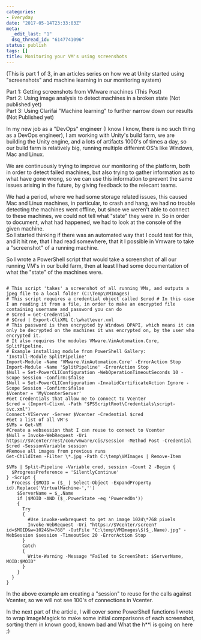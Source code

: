 ```yaml
---
categories:
- Everyday
date: "2017-05-14T23:33:03Z"
meta:
  _edit_last: "1"
  dsq_thread_id: "6147741096"
status: publish
tags: []
title: Monitoring your VM's using screenshots
---
```

(This is part 1 of 3, in an articles series on how we at Unity started using "screenshots" and machine learning in our monitoring system)

Part 1: Getting screenshots from VMware machines (This Post)  
Part 2: Using image analysis to detect machines in a broken state (Not published yet)  
Part 3: Using Clarifai "Machine learning" to further narrow down our results (Not Published yet)

In my new job as a "DevOps" engineer (I know I know, there is no such thing as a DevOps engineer), I am working with Unity's build farm, we are building the Unity engine, and a lots of artifacts 1000's of times a day, so our build farm is relatively big, running multiple different OS's like Windows, Mac and Linux.

We are continuously trying to improve our monitoring of the platform, both in order to detect failed machines, but also trying to gather information as to what have gone wrong, so we can use this information to prevent the same issues arising in the future, by giving feedback to the relecant teams.

We had a period, where we had some storage related issues, this caused Mac and Linux machines, in particular, to crash and hang, we had no trouble detecting the machines went offline, but since we weren't able to connect to these machines, we could not tell what "state" they were in. So in order to document, what had happened, we had to look at the console of the given machine.  
So I started thinking if there was an automated way that I could test for this, and it hit me, that I had read somewhere, that it I possible in Vmware to take a "screenshot" of a running machine.

So I wrote a PowerShell script that would take a screenshot of all our running VM's in our build farm, then at least I had some documentation of what the "state" of the machines were.

<pre><code class="powershell">
# This script 'takes' a screenshot of all running VMs, and outputs a jpeg file to a local folder (C:\Temp\VMImages) 
# This script requires a credential object called $cred # In this case I am reading it from a file, in order to make an encrypted file containing username and password you can do 
# $Cred = Get-Credential 
# $Cred | Export-CliXML C:\what\ever.xml 
# This password is then encrypted by Windows DPAPI, which means it can only be decrypted on the machines it was encrypted on, by the user who encrypted it. 
# It also requires the modules VMware.VimAutomation.Core, SplitPipeline. 
# Example installing module from PowerShell Gallery:
'Install-Module SplitPipeline'
Import-Module -Name 'VMware.VimAutomation.Core' -ErrorAction Stop
Import-Module -Name 'SplitPipeline' -ErrorAction Stop
$Null = Set-PowerCLIConfiguration -WebOperationTimeoutSeconds 10 -Scope Session -Confirm:$false
$Null = Set-PowerCLIConfiguration -InvalidCertificateAction Ignore -Scope Session -Confirm:$false
$Vcenter = 'MyVcenterServer'
#Get Credentials that allow me to connect to Vcenter 
$cred = (Import-Clixml -Path "$PSScriptRoot\Credentials\script-svc.xml") 
Connect-VIServer -Server $Vcenter -Credential $cred 
#Get a list of all VM's 
$VMs = Get-VM 
#Create a websession that I can reuse to connect to Vcenter 
$Null = Invoke-WebRequest -Uri https://$Vcenter/rest/com/vmware/cis/session -Method Post -Credential $cred -SessionVariable session 
#Remove all images from previous runs 
Get-ChildItem -Filter \*.jpg -Path C:\temp\VMImages | Remove-Item
  
$VMs | Split-Pipeline -Variable cred, session -Count 2 -Begin {
  $ProgressPreference = 'SilentlyContinue' 
} -Script {
  Process {$MOID = ($_ | Select-Object -ExpandProperty id).Replace('VirtualMachine-','')
    $ServerName = $_.Name 
    if ($MOID -AND ($_.PowerState -eq 'PoweredOn')) 
    {
      Try 
      { 
        #Use invoke-webrequest to get an image 1024\*768 pixels 
        Invoke-WebRequest -Uri "https://$Vcenter/screen?id=$MOID&w=1024&h=768" -OutFile "C:\temp\VMImages\$($_.Name).jpg" -WebSession $session -TimeoutSec 20 -ErrorAction Stop
      }
      Catch 
      {
        Write-Warning -Message "Failed to ScreenShot: $ServerName, MOID:$MOID" 
      }
    }
  }
}
</code></pre>

In the above example am creating a "session" to reuse for the calls against Vcenter, so we will not see 100's of connections in Vcenter.

In the next part of the article, I will cover some PowerShell functions I wrote to wrap ImageMagick to make some initial comparisons of each screenshot, sorting them in known good, known bad and What the h\*\*l is going on here ;)


